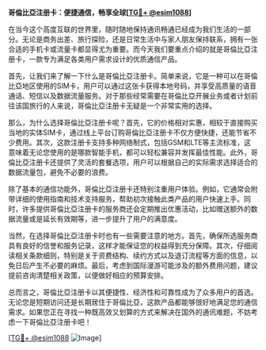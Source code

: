 **哥倫比亞注册卡：便捷通信，畅享全球[[TG💪+ @esim1088](https://t.me/s/esim1088)]**

在当今这个高度互联的世界里，随时随地保持通讯畅通已经成为我们生活的一部分。无论是商务出差、旅行探险，还是日常生活中与家人朋友保持联系，拥有一张合适的手机卡或流量卡都显得尤为重要。而今天我们要重点介绍的就是哥倫比亞注册卡，一款专为满足各类用户需求设计的优质通信产品。

首先，让我们来了解一下什么是哥倫比亞注册卡。简单来说，它是一种可以在哥倫比亞地区使用的SIM卡，用户可以通过这张卡获得本地号码，并享受高质量的语音通话、短信以及数据流量服务。对于那些经常需要在哥倫比亞开展业务或者计划前往该国旅行的人来说，哥倫比亞注册卡无疑是一个非常实用的选择。

那么，为什么选择哥倫比亞注册卡呢？首先，它的价格相对实惠，相较于直接购买当地的实体SIM卡，通过线上平台订购哥倫比亞注册卡不仅方便快捷，还能节省不少费用。其次，这款注册卡支持多种网络制式，包括GSM和LTE等主流标准，这意味着无论您使用的是哪款智能手机，都可以轻松兼容并发挥最佳性能。此外，哥倫比亞注册卡还提供了灵活的套餐选项，用户可以根据自己的实际需求选择适合的数据流量包，避免不必要的浪费。

除了基本的通信功能外，哥倫比亞注册卡还特别注重用户体验。例如，它通常会附带详细的使用指南和技术支持服务，帮助初次接触此类产品的用户快速上手。同时，许多提供哥倫比亞注册卡的服务商还会定期推出优惠活动，比如赠送额外的数据流量或是延长有效期等，进一步提升了用户的满意度。

当然，在选择哥倫比亞注册卡时也有一些需要注意的地方。首先，确保所选服务商具有良好的信誉和服务记录，这样才能保证您的权益得到充分保障。其次，仔细阅读相关条款细则，特别是关于资费结构、续约方式以及退订流程等方面的信息，以免日后产生不必要的麻烦。最后，考虑到国际漫游可能涉及的额外费用问题，建议提前咨询清楚相关政策，以便做好相应的预算安排。

总而言之，哥倫比亞注册卡以其便捷性、经济性和可靠性成为了众多用户的首选。无论您是短期访问还是长期居住于哥倫比亞，这款产品都能够很好地满足您的通信需求。如果您正在寻找一种既高效又划算的方式来解决在国外的通讯难题，不妨考虑一下哥倫比亞注册卡吧！

[[TG💪+ @esim1088](https://t.me/s/esim1088) ![Image](https://i.postimg.cc/4NQfJmqS/Snipaste-2025-05-13-00-14-12.png)]